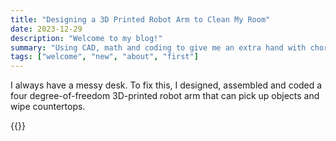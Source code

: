 ```yaml
---
title: "Designing a 3D Printed Robot Arm to Clean My Room"
date: 2023-12-29
description: "Welcome to my blog!"
summary: "Using CAD, math and coding to give me an extra hand with chores"
tags: ["welcome", "new", "about", "first"]
---
```


I always have a messy desk. To fix this, I designed, assembled and coded a four degree-of-freedom 3D-printed robot arm that can pick up objects and wipe countertops.

{{<youtube Ubg6Q48UfvI>}}
